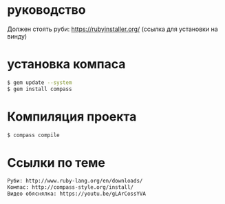 # руководство

Должен стоять руби: https://rubyinstaller.org/ (ссылка для установки на винду)

# установка компаса
``` bash
$ gem update --system
$ gem install compass
```

# Компиляция проекта
``` bash
$ compass compile
```

# Ссылки по теме
``` bash
Руби: http://www.ruby-lang.org/en/downloads/
Компас: http://compass-style.org/install/
Видео обяснялка: https://youtu.be/gLArCossYVA
```


